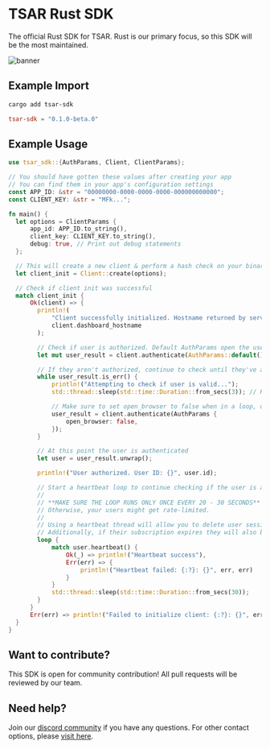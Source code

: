 # TSAR Rust SDK

The official Rust SDK for TSAR. Rust is our primary focus, so this SDK will be the most maintained.

![banner](/banner.png)

## Example Import

```sh
cargo add tsar-sdk
```

```toml Cargo.toml
tsar-sdk = "0.1.0-beta.0"
```

## Example Usage

```rs main.rs
use tsar_sdk::{AuthParams, Client, ClientParams};

// You should have gotten these values after creating your app
// You can find them in your app's configuration settings
const APP_ID: &str = "00000000-0000-0000-0000-000000000000";
const CLIENT_KEY: &str = "MFk...";

fn main() {
  let options = ClientParams {
      app_id: APP_ID.to_string(),
      client_key: CLIENT_KEY.to_string(),
      debug: true, // Print out debug statements
  };

  // This will create a new client & perform a hash check on your binary
  let client_init = Client::create(options);

  // Check if client init was successful
  match client_init {
      Ok(client) => {
        println!(
            "Client successfully initialized. Hostname returned by server: {}",
            client.dashboard_hostname
        );

        // Check if user is authorized. Default AuthParams open the user's browser when auth fails.
        let mut user_result = client.authenticate(AuthParams::default());

        // If they aren't authorized, continue to check until they've authenticated themselves in their browser.
        while user_result.is_err() {
            println!("Attempting to check if user is valid...");
            std::thread::sleep(std::time::Duration::from_secs(3)); // Keep a delay of at least 3 seconds to prevent rate-limiting.

            // Make sure to set open_browser to false when in a loop, or else the browser will keep opening nonstop.
            user_result = client.authenticate(AuthParams {
                open_browser: false,
            });
        }

        // At this point the user is authenticated
        let user = user_result.unwrap();

        println!("User authorized. User ID: {}", user.id);

        // Start a heartbeat loop to continue checking if the user is authorized (we recommend running this in a background thread)
        //
        // **MAKE SURE THE LOOP RUNS ONLY ONCE EVERY 20 - 30 SECONDS**
        // Otherwise, your users might get rate-limited.
        //
        // Using a heartbeat thread will allow you to delete user sessions and have them be kicked off of your software live.
        // Additionally, if their subscription expires they will also be kicked during the heartbeat check.
        loop {
            match user.heartbeat() {
                Ok(_) => println!("Heartbeat success"),
                Err(err) => {
                    println!("Heartbeat failed: {:?}: {}", err, err)
                }
            }
            std::thread::sleep(std::time::Duration::from_secs(30));
        }
      }
      Err(err) => println!("Failed to initialize client: {:?}: {}", err, err),
  }
}
```

## Want to contribute?

This SDK is open for community contribution! All pull requests will be reviewed by our team.

## Need help?

Join our [discord community](https://tsar.cc/discord) if you have any questions. For other contact options, please [visit here](https://tsar.cc/about/social).
